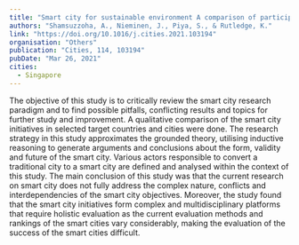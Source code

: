 ```yaml
---
title: "Smart city for sustainable environment A comparison of participatory strategies from Helsinki, Singapore and London"
authors: "Shamsuzzoha, A., Nieminen, J., Piya, S., & Rutledge, K."
link: "https://doi.org/10.1016/j.cities.2021.103194"
organisation: "Others"
publication: "Cities, 114, 103194"
pubDate: "Mar 26, 2021"
cities:
  - Singapore
---
```


The objective of this study is to critically review the smart city research paradigm and to find possible pitfalls, conflicting results and topics for further study and improvement. A qualitative comparison of the smart city initiatives in selected target countries and cities were done. The research strategy in this study approximates the grounded theory, utilising inductive reasoning to generate arguments and conclusions about the form, validity and future of the smart city. Various actors responsible to convert a traditional city to a smart city are defined and analysed within the context of this study. The main conclusion of this study was that the current research on smart city does not fully address the complex nature, conflicts and interdependencies of the smart city objectives. Moreover, the study found that the smart city initiatives form complex and multidisciplinary platforms that require holistic evaluation as the current evaluation methods and rankings of the smart cities vary considerably, making the evaluation of the success of the smart cities difficult.